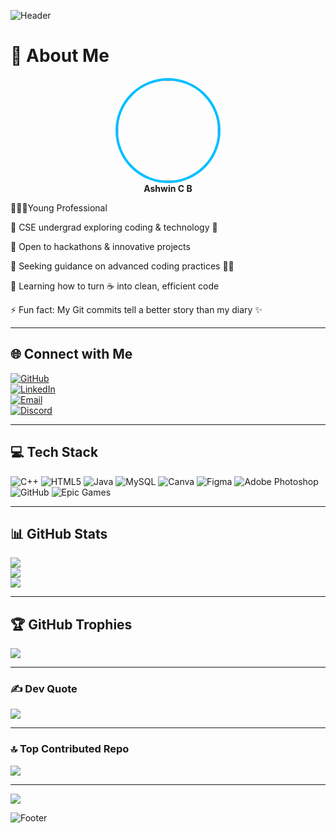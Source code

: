 
![Header](https://capsule-render.vercel.app/api?type=waving&color=001F54&height=200&section=header&fontColor=00BFFF)


# 💫 About Me
<div padding:40px; border-radius:12px; color:001F54;">

<p align="center">
  <img src="https://avatars.githubusercontent.com/ashwinbelgiofficial" width="160" style="border-radius:50%; border:4px solid #00BFFF;" /><br>
  <b>Ashwin C B</b><br>
</p>

🧑🏻‍💼Young Professional<br>
  
🔭 CSE undergrad exploring coding & technology 🤖<br>

👯 Open to hackathons & innovative projects<br>

🤝 Seeking guidance on advanced coding practices 🧑‍💻<br>

🌱 Learning how to turn ☕ into clean, efficient code<br>

⚡ Fun fact: My Git commits tell a better story than my diary ✨ 
</div>

---

## 🌐 Connect with Me

[![GitHub](https://img.shields.io/badge/GitHub-100000?logo=github&logoColor=white)](https://github.com/ashwinbelgiofficial)  
[![LinkedIn](https://img.shields.io/badge/LinkedIn-%230077B5.svg?logo=linkedin&logoColor=white)](https://linkedin.com/in/ashwin-c-b-604239380)  
[![Email](https://img.shields.io/badge/Email-D14836?logo=gmail&logoColor=white)](mailto:ashwinbelgi.official@gmail.com)  
[![Discord](https://img.shields.io/badge/Discord-%237289DA.svg?logo=discord&logoColor=white)](https://discord.gg/https://discord.gg/3jqARjy3)

---

## 💻 Tech Stack

![C++](https://img.shields.io/badge/c++-%2300599C.svg?style=plastic&logo=c%2B%2B&logoColor=white) ![HTML5](https://img.shields.io/badge/html5-%23E34F26.svg?style=plastic&logo=html5&logoColor=white) ![Java](https://img.shields.io/badge/java-%23ED8B00.svg?style=plastic&logo=openjdk&logoColor=white) ![MySQL](https://img.shields.io/badge/mysql-4479A1.svg?style=plastic&logo=mysql&logoColor=white) ![Canva](https://img.shields.io/badge/Canva-%2300C4CC.svg?style=plastic&logo=Canva&logoColor=white) ![Figma](https://img.shields.io/badge/figma-%23F24E1E.svg?style=plastic&logo=figma&logoColor=white) ![Adobe Photoshop](https://img.shields.io/badge/adobe%20photoshop-%2331A8FF.svg?style=plastic&logo=adobe%20photoshop&logoColor=white) ![GitHub](https://img.shields.io/badge/github-%23121011.svg?style=plastic&logo=github&logoColor=white) ![Epic Games](https://img.shields.io/badge/epicgames-%23313131.svg?style=plastic&logo=epicgames&logoColor=white)

---

## 📊 GitHub Stats
![](https://github-readme-stats.vercel.app/api?username=ashwinbelgiofficial&theme=dark&title_color=00BFFF&text_color=00BFFF&icon_color=00BFFF&bg_color=001F54&hide_border=false&count_private=true)  
![](https://github-readme-streak-stats.herokuapp.com/?user=ashwinbelgiofficial&theme=dark&ring=00BFFF&fire=00BFFF&currStreakLabel=00BFFF&background=001F54&border=0A192F)  
![](https://github-readme-stats.vercel.app/api/top-langs/?username=ashwinbelgiofficial&theme=dark&title_color=00BFFF&text_color=00BFFF&bg_color=001F54&hide_border=false&layout=compact)  

---

## 🏆 GitHub Trophies
![](https://github-profile-trophy.vercel.app/?username=ashwinbelgiofficial&theme=algolia&no-frame=true&margin-w=15&column=5)

---

### ✍ Dev Quote
![](https://quotes-github-readme.vercel.app/api?type=horizontal&theme=dark&bg_color=001F54&text_color=00BFFF)

---
### 🔝 Top Contributed Repo
![](https://github-contributor-stats.vercel.app/api?username=ashwinbelgiofficial&limit=5&theme=dark&combine_all_yearly_contributions=true)

---

[![](https://visitcount.itsvg.in/api?id=ashwinbelgiofficial&icon=3&color=001F54)](https://visitcount.itsvg.in)

<!-- Footer Banner -->
![Footer](https://capsule-render.vercel.app/api?type=waving&color=001F54&height=120&section=footer&fontColor=00BFFF)
